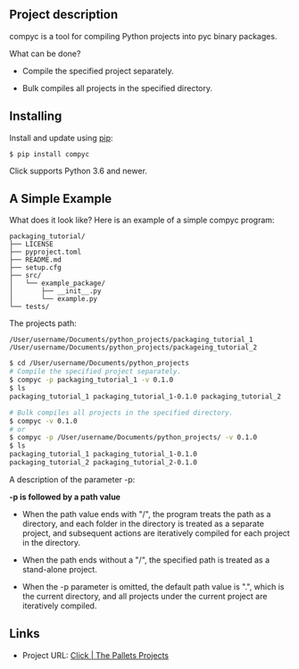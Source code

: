 ## Project description

compyc is a tool for compiling Python projects into pyc binary packages.

What can be done?

- Compile the specified project separately.

- Bulk compiles all projects in the specified directory.

## Installing

Install and update using [pip](https://pip.pypa.io/en/stable/quickstart/):

`$ pip install compyc`

Click supports Python 3.6 and newer.

## A Simple Example

What does it look like? Here is an example of a simple compyc program:

```
packaging_tutorial/
├── LICENSE
├── pyproject.toml
├── README.md
├── setup.cfg
├── src/
│   └── example_package/
│       ├── __init__.py
│       └── example.py
└── tests/
```

The projects path:

```
/User/username/Documents/python_projects/packaging_tutorial_1
/User/username/Documents/python_projects/packageing_tutorial_2
```

```bash
$ cd /User/username/Documents/python_projects
# Compile the specified project separately.
$ compyc -p packaging_tutorial_1 -v 0.1.0
$ ls
packaging_tutorial_1 packaging_tutorial_1-0.1.0 packaging_tutorial_2

# Bulk compiles all projects in the specified directory.
$ compyc -v 0.1.0
# or
$ compyc -p /User/username/Documents/python_projects/ -v 0.1.0
$ ls
packaging_tutorial_1 packaging_tutorial_1-0.1.0 
packaging_tutorial_2 packaging_tutorial_2-0.1.0
```

A description of the parameter -p:

**-p is followed by a path value**

- When the path value ends with "/", the program treats the path as a directory, and each folder in the directory is treated as a separate project, and subsequent actions are iteratively compiled for each project in the directory.

- When the path ends without a "/", the specified path is treated as a stand-alone project.

- When the -p parameter is omitted, the default path value is ".", which is the current directory, and all projects under the current project are iteratively compiled.



## Links

- Project URL: [Click | The Pallets Projects](https://github.com/gaofengg/compyc)
